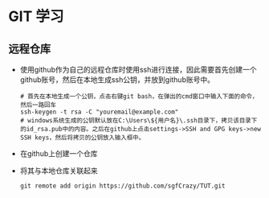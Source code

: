 # GIT 学习

## 远程仓库

* 使用github作为自己的远程仓库时使用ssh进行连接，因此需要首先创建一个github账号，然后在本地生成ssh公钥，并放到github账号中。

  ```
  # 首先在本地生成一个公钥，点击右键git bash，在弹出的cmd窗口中输入下面的命令，然后一路回车
  ssh-keygen -t rsa -C "youremail@example.com"
  # windows系统生成的公钥默认放在C:\Users\${用户名}\.ssh目录下，拷贝该目录下的id_rsa.pub中的内容。之后在github上点击settings->SSH and GPG keys->new SSH keys，然后将拷贝的公钥放入输入框中。
  ```

* 在github上创建一个仓库

* 将其与本地仓库关联起来

  ```
  git remote add origin https://github.com/sgfCrazy/TUT.git
  ```

  

